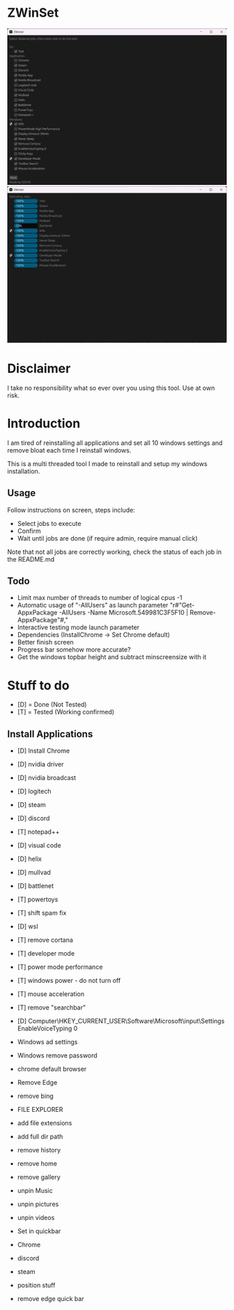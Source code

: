 # ZWinSet
![alt text](showcase/job_select.png)
![alt text](showcase/executing_jobs.png)

# Disclaimer
I take no responsibility what so ever over you using this tool. Use at own risk.

# Introduction
I am tired of reinstalling all applications and set all 10 windows settings and remove bloat each time I reinstall windows.

This is a multi threaded tool I made to reinstall and setup my windows installation.

## Usage
Follow instructions on screen, steps include:
* Select jobs to execute
* Confirm
* Wait until jobs are done (if require admin, require manual click)

Note that not all jobs are correctly working, check the status of each job in the README.md

## Todo
* Limit max number of threads to number of logical cpus -1
* Automatic usage of "-AllUsers" as launch parameter "r#"Get-AppxPackage -AllUsers -Name Microsoft.549981C3F5F10 | Remove-AppxPackage"#,"
* Interactive testing mode launch parameter
* Dependencies (InstallChrome -> Set Chrome default)
* Better finish screen
* Progress bar somehow more accurate?
* Get the windows topbar height and subtract minscreensize with it

# Stuff to do
* [D] = Done (Not Tested)
* [T] = Tested (Working confirmed)

## Install Applications
* [D] Install Chrome
* [D] nvidia driver
* [D] nvidia broadcast
* [D] logitech
* [D] steam
* [D] discord
* [T] notepad++
* [D] visual code
* [D] helix
* [D] mullvad
* [D] battlenet
* [T] powertoys

* [T] shift spam fix
* [D] wsl
* [T] remove cortana
* [T] developer mode
* [T] power mode performance
* [T] windows power - do not turn off
* [T] mouse acceleration
* [T] remove "searchbar"
* [D] Computer\HKEY_CURRENT_USER\Software\Microsoft\input\Settings EnableVoiceTyping 0

* Windows ad settings
* Windows remove password
* chrome default browser
* Remove Edge
* remove bing

* FILE EXPLORER
* add file extensions
* add full dir path
* remove history
* remove home
* remove gallery
* unpin Music
* unpin pictures
* unpin videos

* Set in quickbar
* Chrome
* discord
* steam
* position stuff
* remove edge quick bar